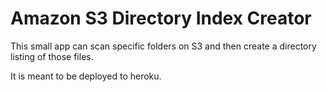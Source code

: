 # Amazon S3 Directory Index Creator

This small app can scan specific folders on S3 and then create a directory listing of those files.

It is meant to be deployed to heroku.